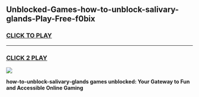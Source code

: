 
## Unblocked-Games-how-to-unblock-salivary-glands-Play-Free-f0bix
<h3>
<a href="https://premium76.site?title=how-to-unblock-salivary-glands&ref=23A">CLICK TO PLAY</a></h3>
<hr>

<h3>
<a href="https://premium76.site?title=how-to-unblock-salivary-glands&ref=23A">CLICK 2 PLAY</a>
  
</h3>

<a href="https://premium76.site?title=how-to-unblock-salivary-glands&ref=23A"><img src="https://clearcache.store/games.png"></a>


**how-to-unblock-salivary-glands games unblocked: Your Gateway to Fun and Accessible Online Gaming**
